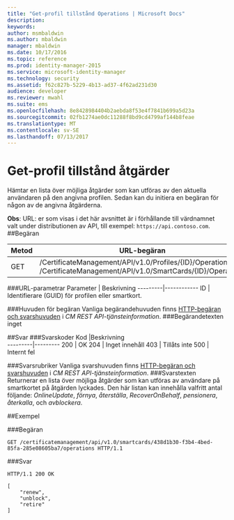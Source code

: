 ```yaml
---
title: "Get-profil tillstånd Operations | Microsoft Docs"
description: 
keywords: 
author: msmbaldwin
ms.author: mbaldwin
manager: mbaldwin
ms.date: 10/17/2016
ms.topic: reference
ms.prod: identity-manager-2015
ms.service: microsoft-identity-manager
ms.technology: security
ms.assetid: f62c827b-5229-4b13-ad37-4f62ad231d30
audience: developer
ms.reviewer: mwahl
ms.suite: ems
ms.openlocfilehash: 8e8428984404b2aebda8f53e4f7841b699a5d23a
ms.sourcegitcommit: 02fb1274ae0dc11288f8bd9cd4799af144b8feae
ms.translationtype: MT
ms.contentlocale: sv-SE
ms.lasthandoff: 07/13/2017
---
```

# <a name="get-profile-state-operations"></a>Get-profil tillstånd åtgärder
Hämtar en lista över möjliga åtgärder som kan utföras av den aktuella användaren på den angivna profilen. Sedan kan du initiera en begäran för någon av de angivna åtgärderna.

**Obs**: URL: er som visas i det här avsnittet är i förhållande till värdnamnet valt under distributionen av API, till exempel: `https://api.contoso.com`.
##<a name="request"></a>Begäran


Metod  |URL-begäran  
---------|---------
GET     |/CertificateManagement/API/v1.0/Profiles/{ID}/Operations <br/>/CertificateManagement/API/v1.0/SmartCards/{ID}/Operations

###<a name="url-parameters"></a>URL-parametrar
Parameter | Beskrivning
---------|------------
ID | Identifierare (GUID) för profilen eller smartkort.

###<a name="request-headers"></a>Huvuden för begäran
Vanliga begärandehuvuden finns [HTTP-begäran och svarshuvuden](certificate-management-rest-api-service-details.md#http-request-and-response-headers) i *CM REST API-tjänsteinformation*.
###<a name="request-body"></a>Begärandetexten
inget

##<a name="response"></a>Svar
###<a name="response-codes"></a>Svarskoder
Kod  |Beskrivning  
---------|---------
200     | OK
204 | Inget innehåll
403 | Tillåts inte
500 | Internt fel

###<a name="response-headers"></a>Svarsrubriker
Vanliga svarshuvuden finns [HTTP-begäran och svarshuvuden](certificate-management-rest-api-service-details.md#http-request-and-response-headers) i *CM REST API-tjänsteinformation*.
###<a name="response-body"></a>Svarstexten
Returnerar en lista över möjliga åtgärder som kan utföras av användare på smartkortet på åtgärden lyckades. Den här listan kan innehålla valfritt antal följande: *OnlineUpdate*, *förnya*, *återställa*, *RecoverOnBehalf*, *pensionera*, *återkalla*, och *avblockera*.

##<a name="example"></a>Exempel

###<a name="request"></a>Begäran
```
GET /certificatemanagement/api/v1.0/smartcards/438d1b30-f3b4-4bed-85fa-285e08605ba7/operations HTTP/1.1
```
###<a name="response"></a>Svar
```
HTTP/1.1 200 OK

[
    "renew",
    "unblock",
    "retire"
]
```       
